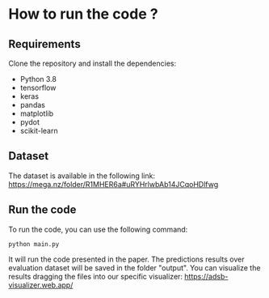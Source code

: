 # How to run the code ?

## Requirements


Clone the repository and install the dependencies:

- Python 3.8
- tensorflow
- keras
- pandas
- matplotlib
- pydot
- scikit-learn

## Dataset

The dataset is available in the following link: 
https://mega.nz/folder/R1MHER6a#uRYHrlwbAb14JCqoHDlfwg


## Run the code

To run the code, you can use the following command:

```python main.py```

It will run the code presented in the paper. The predictions results over evaluation dataset will be saved in the folder "output".
You can visualize the results dragging the files into our specific visualizer: https://adsb-visualizer.web.app/